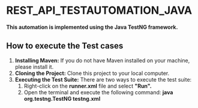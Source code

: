 # REST_API_TESTAUTOMATION_JAVA
**This automation is implemented using the Java TestNG framework.**
## How to execute the Test cases 

1.  **Installing Maven:** If you do not have Maven installed on your machine, please install it.
2. **Cloning the Project:** Clone this project to your local computer.
3. **Executing the Test Suite:** There are two ways to execute the test suite:
   1. Right-click on the **runner.xml** file and select **"Run".**
   2. Open the terminal and execute the following command: **java org.testng.TestNG testng.xml**
